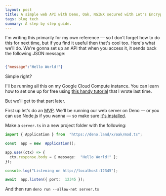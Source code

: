 ```yaml
---
layout: post
title: A simple web API with Deno, Oak, NGINX secured with Let's Encrypt on Google Cloud
tags: blog tech
summary: A step by step guide.
---
```


I'm writing this primarily for my own reference — so I don't forget how to do this for next time, but if you find it useful then that's cool too. Here's what we'll do. We're gonna set up an API that when you access it, it sends back the following JSON message:

```json

{"message":"Hello World!"}

```
Simple right?

I'll be running all this on my Google Cloud Compute instance. You can learn how to set one up for free using [this handy tutorial](https://phocks.github.io/a-free-google-server-forever.html) that I wrote last time.

But we'll get to that part later.

First up let's do an <abbr  title="Minimum Viable Product">MVP</abbr>. We'll be running our web server on Deno — or you can use Node.js if you wanna — so make sure [it's installed](https://deno.land).

Make a `server.ts` in a new project folder with the following:

```typescript
import { Application } from  "https://deno.land/x/oak/mod.ts";

const  app = new  Application();

app.use((ctx) => {
  ctx.response.body = { message:  "Hello World!" };
});

console.log("Listening on http://localhost:12345");

await  app.listen({ port:  12345 });
```

And then run `deno run --allow-net server.ts`

